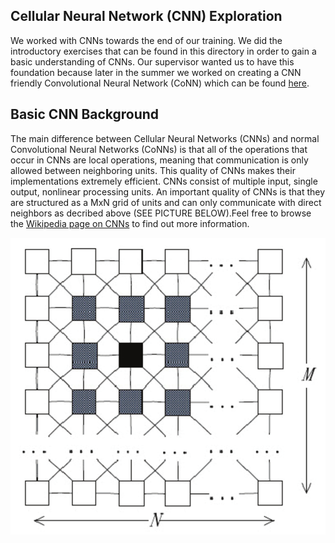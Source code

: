 ## Cellular Neural Network (CNN) Exploration

We worked with CNNs towards the end of our training. We did the introductory exercises that can be found in this directory in order to gain a basic understanding of CNNs. Our supervisor wanted us to have this foundation because later in the summer we worked on creating a CNN friendly Convolutional Neural Network (CoNN) which can be found [here].

## Basic CNN Background

The main difference between Cellular Neural Networks (CNNs) and normal Convolutional Neural Networks (CoNNs) is that all of the operations that occur in CNNs are local operations, meaning that communication is only allowed between neighboring units. This quality of CNNs makes their implementations extremely efficient. CNNs consist of multiple input, single output, nonlinear processing units. An important quality of CNNs is that they are structured as a MxN grid of units and can only communicate with direct neighbors as decribed above (SEE PICTURE BELOW).Feel free to browse the [Wikipedia page on CNNs] to find out more information.


![CNNs](https://github.com/slancas1/budapest_research/blob/master/pictures/cnns.png)


[here]: https://github.com/slancas1/budapest_research/tree/master/CNN_friendly_CoNN
[Wikipedia page on CNNs]: https://en.wikipedia.org/wiki/Cellular_neural_network
